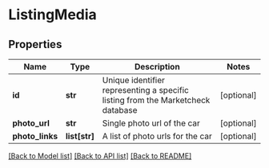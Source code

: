 # ListingMedia

## Properties
Name | Type | Description | Notes
------------ | ------------- | ------------- | -------------
**id** | **str** | Unique identifier representing a specific listing from the Marketcheck database | [optional] 
**photo_url** | **str** | Single photo url of the car | [optional] 
**photo_links** | **list[str]** | A list of photo urls for the car | [optional] 

[[Back to Model list]](../README.md#documentation-for-models) [[Back to API list]](../README.md#documentation-for-api-endpoints) [[Back to README]](../README.md)


